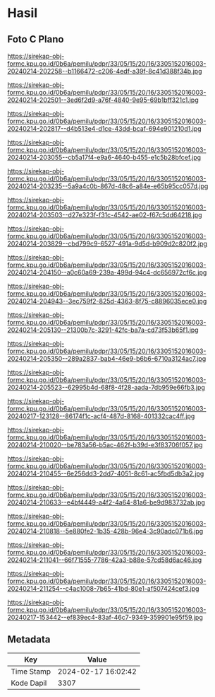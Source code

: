 # Hasil

## Foto C Plano

https://sirekap-obj-formc.kpu.go.id/0b6a/pemilu/pdpr/33/05/15/20/16/3305152016003-20240214-202258--b1166472-c206-4edf-a39f-8c41d388f34b.jpg

https://sirekap-obj-formc.kpu.go.id/0b6a/pemilu/pdpr/33/05/15/20/16/3305152016003-20240214-202501--3ed6f2d9-a76f-4840-9e95-69b1bff321c1.jpg

https://sirekap-obj-formc.kpu.go.id/0b6a/pemilu/pdpr/33/05/15/20/16/3305152016003-20240214-202817--d4b513e4-d1ce-43dd-bcaf-694e901210d1.jpg

https://sirekap-obj-formc.kpu.go.id/0b6a/pemilu/pdpr/33/05/15/20/16/3305152016003-20240214-203055--cb5a17f4-e9a6-4640-b455-e1c5b28bfcef.jpg

https://sirekap-obj-formc.kpu.go.id/0b6a/pemilu/pdpr/33/05/15/20/16/3305152016003-20240214-203235--5a9a4c0b-867d-48c6-a84e-e65b95cc057d.jpg

https://sirekap-obj-formc.kpu.go.id/0b6a/pemilu/pdpr/33/05/15/20/16/3305152016003-20240214-203503--d27e323f-f31c-4542-ae02-f67c5dd64218.jpg

https://sirekap-obj-formc.kpu.go.id/0b6a/pemilu/pdpr/33/05/15/20/16/3305152016003-20240214-203829--cbd799c9-6527-491a-9d5d-b909d2c820f2.jpg

https://sirekap-obj-formc.kpu.go.id/0b6a/pemilu/pdpr/33/05/15/20/16/3305152016003-20240214-204150--a0c60a69-239a-499d-94c4-dc656972cf6c.jpg

https://sirekap-obj-formc.kpu.go.id/0b6a/pemilu/pdpr/33/05/15/20/16/3305152016003-20240214-204943--3ec759f2-825d-4363-8f75-c8896035ece0.jpg

https://sirekap-obj-formc.kpu.go.id/0b6a/pemilu/pdpr/33/05/15/20/16/3305152016003-20240214-205130--21300b7c-3291-42fc-ba7a-cd73f53b65f1.jpg

https://sirekap-obj-formc.kpu.go.id/0b6a/pemilu/pdpr/33/05/15/20/16/3305152016003-20240214-205350--289a2837-bab4-46e9-b6b6-6710a3124ac7.jpg

https://sirekap-obj-formc.kpu.go.id/0b6a/pemilu/pdpr/33/05/15/20/16/3305152016003-20240214-205523--62995b4d-68f8-4f28-aada-7db959e66fb3.jpg

https://sirekap-obj-formc.kpu.go.id/0b6a/pemilu/pdpr/33/05/15/20/16/3305152016003-20240217-123128--86174f1c-acf4-487d-8168-401332cac4ff.jpg

https://sirekap-obj-formc.kpu.go.id/0b6a/pemilu/pdpr/33/05/15/20/16/3305152016003-20240214-210020--be783a56-b5ac-462f-b39d-e3f83706f057.jpg

https://sirekap-obj-formc.kpu.go.id/0b6a/pemilu/pdpr/33/05/15/20/16/3305152016003-20240214-210455--6e256dd3-2dd7-4051-8c61-ac5fbd5db3a2.jpg

https://sirekap-obj-formc.kpu.go.id/0b6a/pemilu/pdpr/33/05/15/20/16/3305152016003-20240214-210633--e4bf4449-a4f2-4a64-81a6-be9d983732ab.jpg

https://sirekap-obj-formc.kpu.go.id/0b6a/pemilu/pdpr/33/05/15/20/16/3305152016003-20240214-210818--5e880fe2-1b35-428b-96e4-3c90adc071b6.jpg

https://sirekap-obj-formc.kpu.go.id/0b6a/pemilu/pdpr/33/05/15/20/16/3305152016003-20240214-211041--66f71555-7786-42a3-b88e-57cd58d6ac46.jpg

https://sirekap-obj-formc.kpu.go.id/0b6a/pemilu/pdpr/33/05/15/20/16/3305152016003-20240214-211254--c4ac1008-7b65-41bd-80e1-af507424cef3.jpg

https://sirekap-obj-formc.kpu.go.id/0b6a/pemilu/pdpr/33/05/15/20/16/3305152016003-20240217-153442--ef839ec4-83af-46c7-9349-359901e95f59.jpg


## Metadata

| Key        | Value               |
| ---------- | ------------------- |
| Time Stamp | 2024-02-17 16:02:42 |
| Kode Dapil | 3307                |



